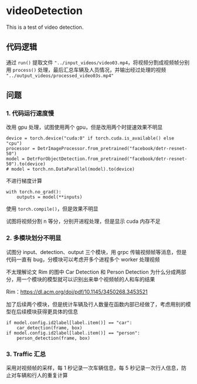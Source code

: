 # videoDetection
This is a test of video detection.

## 代码逻辑

通过 `run()` 提取文件 `"../input_videos/video03.mp4`，将视频分割成视频帧分别用 `process()` 处理，最后汇总车辆及人员情况，并输出经过处理的视频 `"../output_videos/processed_video03s.mp4"`

## 问题

### 1. 代码运行速度慢

改用 gpu 处理，试图使用两个 gpu，但是改用两个时提速效果不明显
```
device = torch.device("cuda:0" if torch.cuda.is_available() else "cpu")
processor = DetrImageProcessor.from_pretrained("facebook/detr-resnet-50")
model = DetrForObjectDetection.from_pretrained("facebook/detr-resnet-50").to(device)
# model = torch.nn.DataParallel(model).to(device)
```

不进行梯度计算
```
with torch.no_grad():
    outputs = model(**inputs)
```

使用 `torch.compile()`，但是效果不明显

试图将视频分割 n 等分，分别开进程处理，但是显示 cuda 内存不足

### 2. 多模块划分不明显

试图分 input、detection、output 三个模块，用 grpc 传输视频帧等消息，但是代码一直有 bug，分模块可以考虑开多个进程多个 worker 处理视频

不太理解论文 Rim 的图中 Car Detection 和 Person Detection 为什么分成两部分，用一个模块的模型就可以识别出来单个视频帧的人和车的结果

Rim：https://dl.acm.org/doi/pdf/10.1145/3450268.3453521

加了后续两个模块，但是统计车辆及行人数量在函数内部已经做了，考虑用别的模型在后续模块获得更具体的信息

```
if model.config.id2label[label.item()] == "car":
    car_detection(frame, box)
if model.config.id2label[label.item()] == "person":
    person_detection(frame, box)
```

### 3. Traffic 汇总

采用对视频帧的采样，每 1 秒记录一次车辆信息，每 5 秒记录一次行人信息，防止对车辆和行人的重复计算
